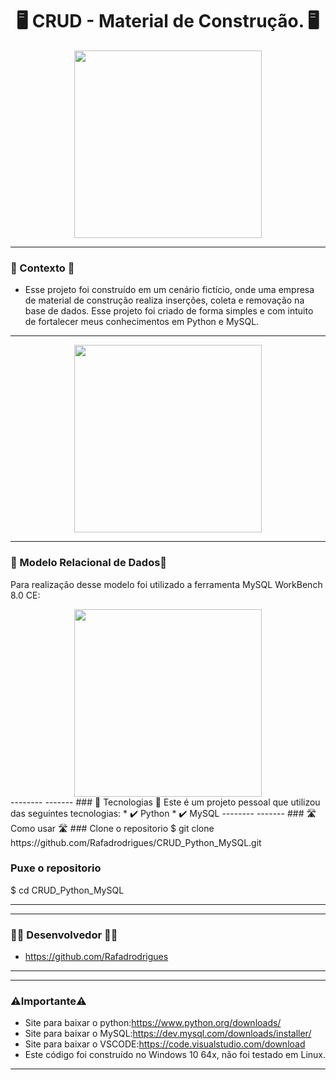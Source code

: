 <h1 align="center">🖥️ CRUD - Material de Construção. 🖥️</h1>

<div align="center">
<img src="https://github.com/Rafadrodrigues/CRUD_Python_MySQL/assets/104935995/c42e5385-96eb-4105-8055-deef209b9272" width="300px"/>
</div>

 -------
### 🎯 Contexto 🎯
* Esse projeto foi construído em um cenário fictício, onde uma empresa de material de construção realiza inserções, coleta e removação na base de dados. Esse projeto foi criado de forma simples e com intuito de fortalecer meus conhecimentos em Python e MySQL.

--------
<div align="center">
<img src="https://github.com/Rafadrodrigues/CRUD_Python_MySQL/assets/104935995/9e6a68fb-082e-47ae-adb1-d443bcfc0694" width="300px"/>
</div>

-------
 ### 🚀 Modelo Relacional de Dados🚀
Para realização desse modelo foi utilizado a ferramenta MySQL WorkBench 8.0 CE:
<div align="center">
<img src="https://github.com/Rafadrodrigues/CRUD_Python_MySQL/assets/104935995/c42e5385-96eb-4105-8055-deef209b9272" width="300px"/>
</div>
--------
-------
 ### 🚀 Tecnologias 🚀
Este é um projeto pessoal que utilizou das seguintes tecnologias:
* ✔️ Python
* ✔️ MySQL
--------
-------
 ### 🛣 Como usar 🛣
 ### Clone o repositorio
$ git clone https://github.com/Rafadrodrigues/CRUD_Python_MySQL.git

 ### Puxe o repositorio 
$ cd CRUD_Python_MySQL

--------

-------
 ### 👨‍💻 Desenvolvedor 👨‍💻
* <a>https://github.com/Rafadrodrigues</a>

--------

-------
 ### ⚠️Importante⚠️
* Site para baixar o python:https://www.python.org/downloads/
* Site para baixar o MySQL:https://dev.mysql.com/downloads/installer/
* Site para baixar o VSCODE:https://code.visualstudio.com/download
* Este código foi construído no Windows 10 64x, não foi testado em Linux.
--------
